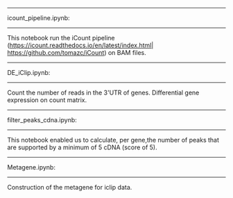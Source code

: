 **********************
icount_pipeline.ipynb:
**********************
This notebook run the iCount pipeline (https://icount.readthedocs.io/en/latest/index.html| https://github.com/tomazc/iCount) on BAM files.



***************
DE_iClip.ipynb:
***************
Count the number of reads in the 3'UTR of genes.
Differential gene expression on count matrix.



************************
filter_peaks_cdna.ipynb:
************************
This notebook enabled us to calculate, per gene,the number of peaks that are supported by a minimum of 5 cDNA (score of 5).



***************
Metagene.ipynb:
***************
Construction of the metagene for iclip data.